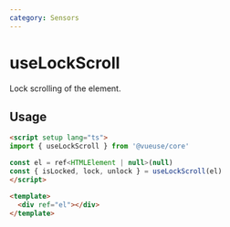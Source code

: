 ```yaml
---
category: Sensors
---
```


# useLockScroll

Lock scrolling of the element. 

## Usage

```html
<script setup lang="ts">
import { useLockScroll } from '@vueuse/core'

const el = ref<HTMLElement | null>(null)
const { isLocked, lock, unlock } = useLockScroll(el)
</script>

<template>
  <div ref="el"></div>
</template>
```

